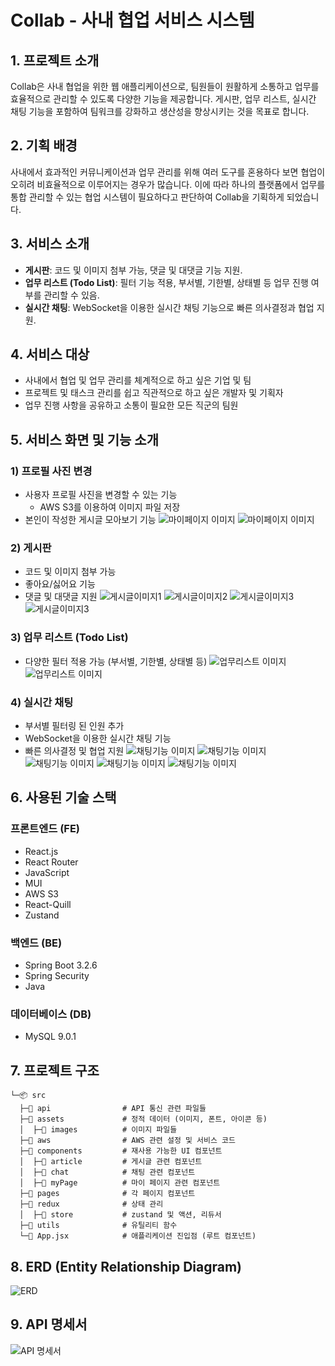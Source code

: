 # Collab - 사내 협업 서비스 시스템

## 1. 프로젝트 소개
Collab은 사내 협업을 위한 웹 애플리케이션으로, 팀원들이 원활하게 소통하고 업무를 효율적으로 관리할 수 있도록 다양한 기능을 제공합니다. 게시판, 업무 리스트, 실시간 채팅 기능을 포함하여 팀워크를 강화하고 생산성을 향상시키는 것을 목표로 합니다.

## 2. 기획 배경
사내에서 효과적인 커뮤니케이션과 업무 관리를 위해 여러 도구를 혼용하다 보면 협업이 오히려 비효율적으로 이루어지는 경우가 많습니다. 이에 따라 하나의 플랫폼에서 업무를 통합 관리할 수 있는 협업 시스템이 필요하다고 판단하여 Collab을 기획하게 되었습니다.

## 3. 서비스 소개
- **게시판**: 코드 및 이미지 첨부 가능, 댓글 및 대댓글 기능 지원.
- **업무 리스트 (Todo List)**: 필터 기능 적용, 부서별, 기한별, 상태별 등 업무 진행 여부를 관리할 수 있음.
- **실시간 채팅**: WebSocket을 이용한 실시간 채팅 기능으로 빠른 의사결정과 협업 지원.

## 4. 서비스 대상
- 사내에서 협업 및 업무 관리를 체계적으로 하고 싶은 기업 및 팀
- 프로젝트 및 태스크 관리를 쉽고 직관적으로 하고 싶은 개발자 및 기획자
- 업무 진행 사항을 공유하고 소통이 필요한 모든 직군의 팀원

## 5. 서비스 화면 및 기능 소개
### 1) 프로필 사진 변경
- 사용자 프로필 사진을 변경할 수 있는 기능
    - AWS S3를 이용하여 이미지 파일 저장
- 본인이 작성한 게시글 모아보기 기능
![마이페이지 이미지](src/assets/images/myPage1.png)
![마이페이지 이미지](src/assets/images/myPage2.png)


### 2) 게시판
- 코드 및 이미지 첨부 가능
- 좋아요/싫어요 기능
- 댓글 및 대댓글 지원
![게시글이미지1](src/assets/images/article1.png)
![게시글이미지2](src/assets/images/article2.png)
![게시글이미지3](src/assets/images/article3.png)
![게시글이미지3](src/assets/images/article4.png)

### 3) 업무 리스트 (Todo List)
- 다양한 필터 적용 가능 (부서별, 기한별, 상태별 등)
![업무리스트 이미지](src/assets/images/todo1.png)
![업무리스트 이미지](src/assets/images/todo2.png)


### 4) 실시간 채팅
- 부서별 필터링 된 인원 추가
- WebSocket을 이용한 실시간 채팅 기능
- 빠른 의사결정 및 협업 지원
![채팅기능 이미지](src/assets/images/chatting1.png)
![채팅기능 이미지](src/assets/images/chatting2.png)
![채팅기능 이미지](src/assets/images/chatting3.png)
![채팅기능 이미지](src/assets/images/chatting4.png)
![채팅기능 이미지](src/assets/images/chatting5.png)


## 6. 사용된 기술 스택

### 프론트엔드 (FE)
- React.js
- React Router
- JavaScript
- MUI
- AWS S3
- React-Quill
- Zustand

### 백엔드 (BE)
- Spring Boot 3.2.6
- Spring Security
- Java

### 데이터베이스 (DB)
- MySQL 9.0.1

## 7. 프로젝트 구조
```
└─📦 src
  ├─📂 api                # API 통신 관련 파일들
  ├─📂 assets             # 정적 데이터 (이미지, 폰트, 아이콘 등)
  │  ├─📂 images          # 이미지 파일들
  ├─📂 aws                # AWS 관련 설정 및 서비스 코드
  ├─📂 components         # 재사용 가능한 UI 컴포넌트
  │  ├─📂 article         # 게시글 관련 컴포넌트
  │  ├─📂 chat            # 채팅 관련 컴포넌트
  │  ├─📂 myPage          # 마이 페이지 관련 컴포넌트
  ├─📂 pages              # 각 페이지 컴포넌트
  ├─📂 redux              # 상태 관리
  │  ├─📂 store           # zustand 및 액션, 리듀서
  ├─📂 utils              # 유틸리티 함수
  └─📜 App.jsx            # 애플리케이션 진입점 (루트 컴포넌트)

```
## 8. ERD (Entity Relationship Diagram)
![ERD](src/assets/images/ERD.png)


## 9. API 명세서
![API 명세서](src/assets/images/api.png)
